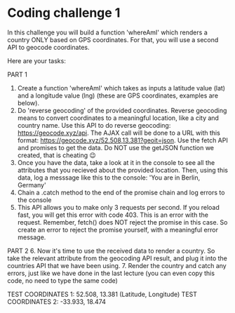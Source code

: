<!-- # Build Responsive Real-World Websites with HTML and CSS -->

# Coding challenge 1

In this challenge you will build a function 'whereAmI' which renders a country ONLY based on GPS coordinates. For that, you will use a second API to geocode coordinates.

Here are your tasks:

PART 1

1. Create a function 'whereAmI' which takes as inputs a latitude value (lat) and a longitude value (lng) (these are GPS coordinates, examples are below).
2. Do 'reverse geocoding' of the provided coordinates. Reverse geocoding means to convert coordinates to a meaningful location, like a city and country name. Use this API to do reverse geocoding: https://geocode.xyz/api.
   The AJAX call will be done to a URL with this format: https://geocode.xyz/52.508,13.381?geoit=json. Use the fetch API and promises to get the data. Do NOT use the getJSON function we created, that is cheating 😉
3. Once you have the data, take a look at it in the console to see all the attributes that you recieved about the provided location. Then, using this data, log a messsage like this to the console: 'You are in Berlin, Germany'
4. Chain a .catch method to the end of the promise chain and log errors to the console
5. This API allows you to make only 3 requests per second. If you reload fast, you will get this error with code 403. This is an error with the request. Remember, fetch() does NOT reject the promise in this case. So create an error to reject the promise yourself, with a meaningful error message.

PART 2 6. Now it's time to use the received data to render a country. So take the relevant attribute from the geocoding API result, and plug it into the countries API that we have been using. 7. Render the country and catch any errors, just like we have done in the last lecture (you can even copy this code, no need to type the same code)

TEST COORDINATES 1: 52.508, 13.381 (Latitude, Longitude)
TEST COORDINATES 2: -33.933, 18.474
